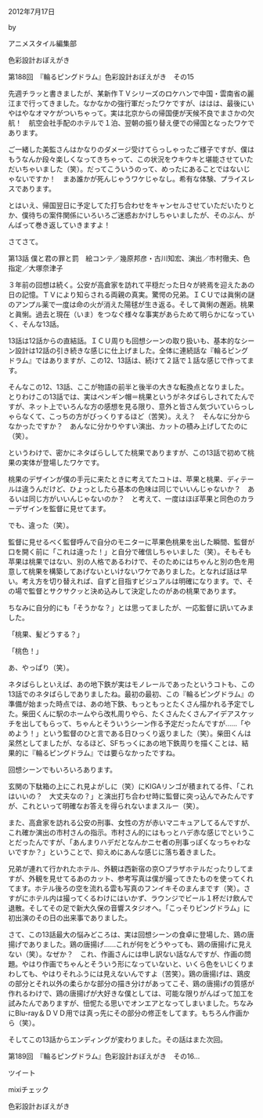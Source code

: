 <!-- source: http://animestyle.jp/2012/07/17/833/ -->

2012年7月17日

 

 by 

 

アニメスタイル編集部

 

色彩設計おぼえがき

 

第188回　『輪るピングドラム』色彩設計おぼえがき　その15


先週チラッと書きましたが、某新作ＴＶシリーズのロケハンで中国・雲南省の麗江まで行ってきました。なかなかの強行軍だったワケですが、ははは、最後にいやはやなオマケがついちゃって。実は北京からの帰国便が天候不良でまさかの欠航！　航空会社手配のホテルで１泊、翌朝の振り替え便での帰国となったワケであります。


ご一緒した美監さんはかなりのダメージ受けてらっしゃったご様子ですが、僕はもうなんか段々楽しくなってきちゃって、この状況をウキウキと堪能させていただいちゃいました（笑）。だってこういうのって、めったにあることではないじゃないですか！　まあ誰かが死んじゃうワケじゃなし。希有な体験、プライスレスであります。


とはいえ、帰国翌日に予定してた打ち合わせをキャンセルさせていただいたりとか、僕待ちの案件関係にいろいろご迷惑おかけしちゃいましたが、そのぶん、がんばって巻き返していきますよ！


さてさて。

第13話	僕と君の罪と罰　絵コンテ／幾原邦彦・古川知宏、演出／市村徹夫、色指定／大塚奈津子


３年前の回想は続く。公安が高倉家を訪れて平穏だった日々が終焉を迎えたあの日の記憶。ＴＶにより知らされる両親の真実。驚愕の兄弟。ＩＣＵでは眞悧の謎のアンプル薬で一度は命の火が消えた陽毬が生き返る。そして眞悧の邂逅。桃果と眞悧。過去と現在（いま）をつなぐ様々な事実があらためて明らかになっていく、そんな13話。


13話は12話からの直結話。ＩＣＵ周りも回想シーンの取り扱いも、基本的なシーン設計は12話の引き続きな感じに仕上げました。全体に連続話な『輪るピングドラム』ではありますが、この12、13話は、続けて２話で１話な感じで作ってます。


そんなこの12、13話、ここが物語の前半と後半の大きな転換点となりました。とりわけこの13話では、実はペンギン帽＝桃果というがネタばらしされてたんですが、ネット上でいろんな方の感想を見る限り、意外と皆さん気づいていらっしゃらなくて、こっちの方がびっくりするほど（苦笑）。ええ？　そんなに分からなかったですか？　あんなに分かりやすい演出、カットの積み上げしてたのに（笑）。


というわけで、密かにネタばらししてた桃果でありますが、この13話で初めて桃果の実体が登場したワケです。


桃果のデザインが僕の手元に来たときに考えてたコトは、苹果と桃果、ディテールは違うんだけど、ひょっとしたら基本の色味は同じでいいんじゃないか？　あるいは同じ方がいいんじゃないのか？　と考えて、一度はほぼ苹果と同色のカラーデザインを監督に見せてます。


でも、違った（笑）。


監督に見せるべく監督呼んで自分のモニターに苹果色桃果を出した瞬間、監督が口を開く前に「これは違った！」と自分で確信しちゃいました（笑）。そもそも苹果は桃果ではない、別の人格であるわけで、そのためにはちゃんと別の色を用意して桃果を構築してあげないといけないワケでありました。となれば話は早い。考え方を切り替えれば、自ずと目指すビジュアルは明確になります。で、その場で監督とサクサクッと決め込みして決定したのがあの桃果であります。


ちなみに自分的にも「そうかな？」とは思ってましたが、一応監督に訊いてみました。


「桃果、髪どうする？」


「桃色！」


あ、やっぱり（笑）。


ネタばらしといえば、あの地下鉄が実はモノレールであったというコトも、この13話でのネタばらしでありましたね。最初の最初、この『輪るピングドラム』の準備が始まった時点では、あの地下鉄、もっともっとたくさん描かれる予定でした。柴田くんに駅のホームやら改札周りやら、たくさんたくさんアイデアスケッチを出してもらって、ちゃんとそういうシーン作る予定だったんですが……「やめよう！」という監督のひと言である日ひっくり返りました（笑）。柴田くんは呆然としてましたが、なるほど、SFちっくにあの地下鉄周りを描くことは、結果的に『輪るピングドラム』では要らなかったですね。


回想シーンでもいろいろあります。


玄関の下駄箱の上にこれ見よがしに（笑）にKIGAリンゴが積まれてる件、「これはいいの？　大丈夫なの？」と演出打ち合わせ時に監督に突っ込んでみたんですが、これといって明確なお答えを得られないままスルー（笑）。


また、高倉家を訪れる公安の刑事、女性の方が赤いマニキュアしてるんですが、これ確か演出の市村さんの指示。市村さん的にはもっとハデ赤な感じでということだったんですが、「あんまりハデだとなんかニセ者の刑事っぽくなっちゃわないですか？」ということで、抑えめにあんな感じに落ち着きました。


兄弟が連れて行かれたホテル、外観は西新宿の京○プラザホテルだったりしてますが、外観を見せてるあのカット、参考写真は僕が撮ってきたものを使ってくれてます。ホテル後ろの空を流れる雲も写真のフンイキそのまんまです（笑）。さすがにホテル内は撮ってくるわけにはいかず、ラウンジでビール１杯だけ飲んで退散。そしてその足で新大久保の音響スタジオへ。「こっそりピングドラム」に初出演のその日の出来事でありました。


さて、この13話最大の悩みどころは、実は回想シーンの食卓に登場した、鶏の唐揚げでありました。鶏の唐揚げ……これが何をどうやっても、鶏の唐揚げに見えない（笑）。なぜか？　これ、作画さんには申し訳ない話なんですが、作画の問題。やはり作画でちゃんとそういう形になっていないと、いくら色をいじくりまわしても、やはりそれふうには見えないんですよ（苦笑）。鶏の唐揚げは、鶏皮の部分とそれ以外の柔らかな部分の描き分けがあってこそ、鶏の唐揚げの質感が作れるわけで、鶏の唐揚げが大好きな僕としては、可能な限りがんばって加工を試みたんでありますが、忸怩たる思いでオンエアとなってしまいました。ちなみにBlu-ray＆ＤＶＤ用では真っ先にその部分の修正をしてます。もちろん作画から（笑）。


そしてこの13話からエンディングが変わりました。その話はまた次回。

第189回　『輪るピングドラム』色彩設計おぼえがき　その16...

 >>

ツイート

mixiチェック

色彩設計おぼえがき
